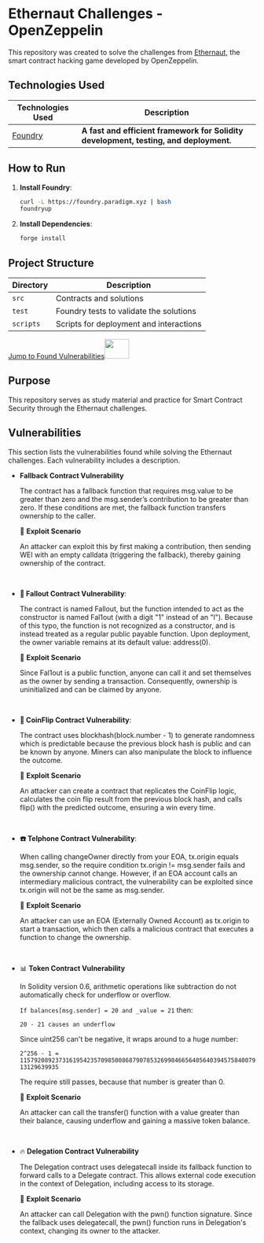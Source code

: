 # Ethernaut Challenges - OpenZeppelin

This repository was created to solve the challenges from [Ethernaut](https://ethernaut.openzeppelin.com/), the smart contract hacking game developed by OpenZeppelin.

## Technologies Used

| Technologies Used | Description |
|-------------------|-------------|
| [Foundry](https://book.getfoundry.sh/) | **A fast and efficient framework for Solidity development, testing, and deployment.** |

## How to Run

1. **Install Foundry**:
   ```bash
   curl -L https://foundry.paradigm.xyz | bash
   foundryup
   ```

2. **Install Dependencies**:
   ```bash
   forge install
   ```

## Project Structure

| Directory | Description |
|-----------|-------------|
| `src`     | Contracts and solutions |
| `test`    | Foundry tests to validate the solutions |
| `scripts` | Scripts for deployment and interactions |



[Jump to Found Vulnerabilities](#vulnerabilities)<img src="https://media.giphy.com/media/mBYkXvLxkHZFmqBHIC/giphy.gif" width=50px height=40px>



## Purpose

This repository serves as study material and practice for Smart Contract Security through the Ethernaut challenges.

## Vulnerabilities

This section lists the vulnerabilities found while solving the Ethernaut challenges. Each vulnerability includes a description.

- **Fallback Contract Vulnerability**
 
  
   The contract has a fallback function that requires msg.value to be greater than zero and the msg.sender’s contribution to be greater than zero. If these conditions are met, the fallback function transfers ownership to the caller. 
    
    🎯 **Exploit Scenario**

  An attacker can exploit this by first making a contribution, then sending WEI with an empty calldata (triggering the fallback), thereby gaining ownership of the contract.
  
  <br>

- **:robot: Fallout Contract Vulnerability**: 
  <br>
  

    The contract is named Fallout, but the function intended to act as the constructor is named Fal1out (with a digit "1" instead of an "l"). Because of this typo, the function is not recognized as a constructor, and is instead treated as a regular public payable function. Upon deployment, the owner variable remains at its default value: address(0). 
    
    🎯 **Exploit Scenario**

    Since Fal1out is a public function, anyone can call it and set themselves as the owner by sending a transaction. Consequently, ownership is uninitialized and can be claimed by anyone.


    <br>
- **🧩 CoinFlip Contract Vulnerability**: 

  The contract uses blockhash(block.number - 1) to generate randomness which is predictable because the previous block hash is public and can be known by anyone. Miners can also manipulate the block to influence the outcome.

  🎯 **Exploit Scenario**

  An attacker can create a contract that replicates the CoinFlip logic, calculates the coin flip result from the previous block hash, and calls flip() with the predicted outcome, ensuring a win every time.
    
    <br>
 
- **:telephone: Telphone Contract Vulnerability**: 

    When calling changeOwner directly from your EOA, tx.origin equals msg.sender, so the require condition tx.origin != msg.sender fails and the ownership cannot change. However, if an EOA account calls an intermediary malicious contract, the vulnerability can be exploited since tx.origin will not be the same as msg.sender. 

    🎯 **Exploit Scenario**
    
    An attacker can use an EOA (Externally Owned Account) as tx.origin to start a transaction, which then calls a malicious contract that executes a function to change the ownership.
    
    <br>

 
 - 📊 **Token Contract Vulnerability**

    In Solidity version 0.6, arithmetic operations like subtraction do not automatically check for underflow or overflow.

    ``If balances[msg.sender] = 20 and _value = 21`` then:

     ``20 - 21 causes an underflow``

    Since uint256 can't be negative, it wraps around to a huge number:
    
    ``2^256 - 1 = 115792089237316195423570985008687907853269984665640564039457584007913129639935``

    The require still passes, because that number is greater than 0.

    🎯 **Exploit Scenario**

    An attacker can call the transfer() function with a value greater than their balance, causing underflow and gaining a massive token balance.  

    <br>

  - 🔥 **Delegation Contract Vulnerability**

    The Delegation contract uses delegatecall inside its fallback function to forward calls to a Delegate contract. This allows external code execution in the context of Delegation, including access to its storage.

    🎯 **Exploit Scenario**

     An attacker can call Delegation with the pwn() function signature. Since the fallback uses delegatecall, the pwn() function runs in Delegation's context, changing its owner to the attacker.


